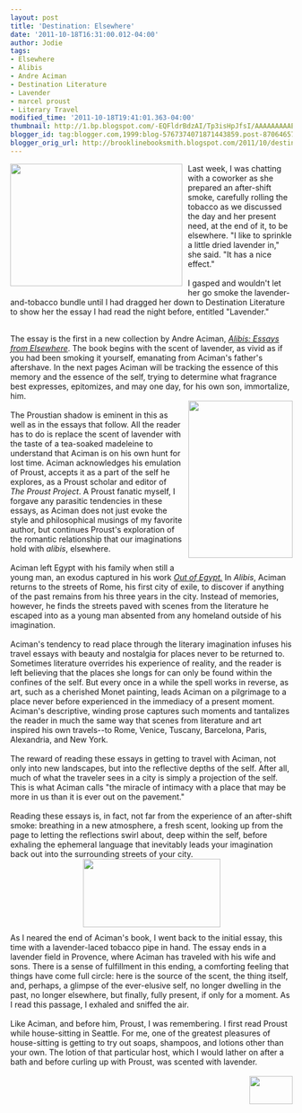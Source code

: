 ```yaml
---
layout: post
title: 'Destination: Elsewhere'
date: '2011-10-18T16:31:00.012-04:00'
author: Jodie
tags:
- Elsewhere
- Alibis
- Andre Aciman
- Destination Literature
- Lavender
- marcel proust
- Literary Travel
modified_time: '2011-10-18T19:41:01.363-04:00'
thumbnail: http://1.bp.blogspot.com/-EQFldrBdzAI/Tp3isHpJfsI/AAAAAAAAAE0/4b5_peuaz9M/s72-c/lavender.jpg
blogger_id: tag:blogger.com,1999:blog-5767374071871443859.post-8706465774669717216
blogger_orig_url: http://brooklinebooksmith.blogspot.com/2011/10/destination-elsewhere.html
---
```


<a onblur="try {parent.deselectBloggerImageGracefully();} catch(e) {}" href="http://1.bp.blogspot.com/-EQFldrBdzAI/Tp3isHpJfsI/AAAAAAAAAE0/4b5_peuaz9M/s1600/lavender.jpg"><img style="MARGIN: 0px 10px 10px 0px; WIDTH: 307px; FLOAT: left; HEIGHT: 218px; CURSOR: pointer" id="BLOGGER_PHOTO_ID_5664933153895710402" border="0" alt="" src="http://1.bp.blogspot.com/-EQFldrBdzAI/Tp3isHpJfsI/AAAAAAAAAE0/4b5_peuaz9M/s320/lavender.jpg" /></a>Last week, I was chatting with a coworker as she prepared an after-shift smoke, carefully rolling the tobacco as we discussed the day and her present need, at the end of it, to be elsewhere. "I like to sprinkle a little dried lavender in," she said. "It has a nice effect."<br /><br />I gasped and wouldn't let her go smoke the lavender-and-tobacco bundle until I had dragged her down to Destination Literature to show her the essay I had read the night before, entitled "Lavender."<br /><br /><div>The essay is the first in a new collection by Andre Aciman, <em><a href="http://www.brooklinebooksmith-shop.com/book/9780374102753">Alibis: Essays from Elsewhere</a></em>. The book begins with the scent of lavender, as vivid as if you had been smoking it yourself, emanating from Aciman's father's aftershave. In the next pages Aciman will be tracking the essence of this memory and the essence of the self, trying to determine what fragrance best expresses, epitomizes, and may one day, for his own son, immortalize, him.<br /><a href="http://2.bp.blogspot.com/-aMC7GjDKd7c/Tp4LLgcbaCI/AAAAAAAAAFw/NESBivyCurQ/s1600/9780374102753.jpg"><img style="MARGIN: 0px 0px 10px 10px; WIDTH: 186px; FLOAT: right; HEIGHT: 280px; CURSOR: hand" id="BLOGGER_PHOTO_ID_5664977673594300450" border="0" alt="" src="http://2.bp.blogspot.com/-aMC7GjDKd7c/Tp4LLgcbaCI/AAAAAAAAAFw/NESBivyCurQ/s320/9780374102753.jpg" /></a><br />The Proustian shadow is eminent in this as well as in the essays that follow. All the reader has to do is replace the scent of lavender with the taste of a tea-soaked madeleine to understand that Aciman is on his own hunt for lost time. Aciman acknowledges his emulation of Proust, accepts it as a part of the self he explores, as a Proust scholar and editor of <em>The Proust Project</em>. A Proust fanatic myself, I forgave any parasitic tendencies in these essays, as Aciman does not just evoke the style and philosophical musings of my favorite author, but continues Proust's exploration of the romantic relationship that our imaginations hold with <em>alibis</em>, elsewhere.</div><br />Aciman left Egypt with his family when still a young man, an exodus captured in his work <a href="http://www.brooklinebooksmith-shop.com/book/9780312426552"><em>Out of Egypt.</em></a> In <em>Alibis</em>, Aciman returns to the streets of Rome, his first city of exile, to discover if anything of the past remains from his three years in the city. Instead of memories, however, he finds the streets paved with scenes from the literature he escaped into as a young man absented from any homeland outside of his imagination.<br /><br />Aciman's tendency to read place through the literary imagination infuses his travel essays with beauty and nostalgia for places never to be returned to. Sometimes literature overrides his experience of reality, and the reader is left believing that the places she longs for can only be found within the confines of the self. But every once in a while the spell works in reverse, as art, such as a cherished Monet painting, leads Aciman on a pilgrimage to a place never before experienced in the immediacy of a present moment. Aciman's descriptive, winding prose captures such moments and tantalizes the reader in much the same way that scenes from literature and art inspired his own travels--to Rome, Venice, Tuscany, Barcelona, Paris, Alexandria, and New York.<br /><br />The reward of reading these essays in getting to travel with Aciman, not only into new landscapes, but into the reflective depths of the self. After all, much of what the traveler sees in a city is simply a projection of the self. This is what Aciman calls "the miracle of intimacy with a place that may be more in us than it is ever out on the pavement."<br /><br />Reading these essays is, in fact, not far from the experience of an after-shift smoke: breathing in a new atmosphere, a fresh scent, looking up from the page to letting the reflections swirl about, deep within the self, before exhaling the ephemeral language that inevitably leads your imagination back out into the surrounding streets of your city.<br /><img style="TEXT-ALIGN: center; MARGIN: 0px auto 10px; WIDTH: 245px; DISPLAY: block; HEIGHT: 122px; CURSOR: hand" id="BLOGGER_PHOTO_ID_5664977170161537266" border="0" alt="" src="http://2.bp.blogspot.com/-aWriujesZfs/Tp4KuNAtEPI/AAAAAAAAAFk/Axq2hej8GoY/s320/use-vodka-lavender-tincture-lg.jpg" />As I neared the end of Aciman's book, I went back to the initial essay, this time with a lavender-laced tobacco pipe in hand. The essay ends in a lavender field in Provence, where Aciman has traveled with his wife and sons. There is a sense of fulfillment in this ending, a comforting feeling that things have come full circle: here is the source of the scent, the thing itself, and, perhaps, a glimpse of the ever-elusive self, no longer dwelling in the past, no longer elsewhere, but finally, fully present, if only for a moment. As I read this passage, I exhaled and sniffed the air.<br /><br />Like Aciman, and before him, Proust, I was remembering. I first read Proust while house-sitting in Seattle. For me, one of the greatest pleasures of house-sitting is getting to try out soaps, shampoos, and lotions other than your own. The lotion of that particular host, which I would lather on after a bath and before curling up with Proust, was scented with lavender.<br /><br /><div><a onblur="try {parent.deselectBloggerImageGracefully();} catch(e) {}" href="http://4.bp.blogspot.com/-ycJQLKRL988/Tp3jzWT78GI/AAAAAAAAAFM/OIlEsw-L0B4/s1600/iStock_000004473605XSmall1-300x199.jpg"><img style="MARGIN: 0px 0px 10px 10px; WIDTH: 77px; FLOAT: right; HEIGHT: 50px; CURSOR: pointer" id="BLOGGER_PHOTO_ID_5664934377603985506" border="0" alt="" src="http://4.bp.blogspot.com/-ycJQLKRL988/Tp3jzWT78GI/AAAAAAAAAFM/OIlEsw-L0B4/s320/iStock_000004473605XSmall1-300x199.jpg" /></a></div>